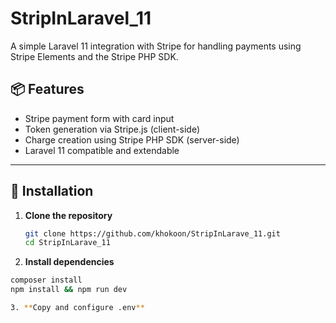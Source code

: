 # StripInLaravel_11

A simple Laravel 11 integration with Stripe for handling payments using Stripe Elements and the Stripe PHP SDK.

## 📦 Features

- Stripe payment form with card input
- Token generation via Stripe.js (client-side)
- Charge creation using Stripe PHP SDK (server-side)
- Laravel 11 compatible and extendable

---

## 🚀 Installation

1. **Clone the repository**
   ```bash
   git clone https://github.com/khokoon/StripInLarave_11.git
   cd StripInLarave_11
2. **Install dependencies**
```bash
composer install
npm install && npm run dev

3. **Copy and configure .env**
